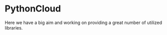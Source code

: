 # PythonCloud
Here we have a big aim and working on providing a great number of utilized libraries.
